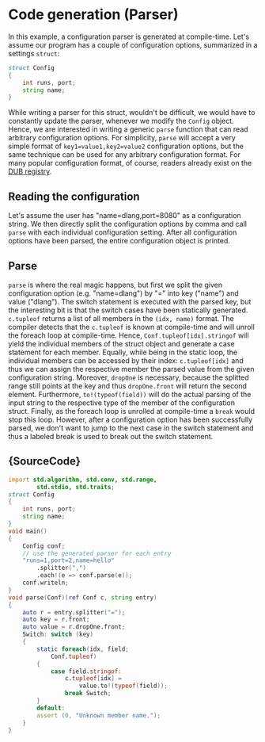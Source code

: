 # Code generation (Parser)

In this example, a configuration parser is generated at compile-time.
Let's assume our program has a couple of configuration options,
summarized in a settings `struct`:

```d
struct Config
{
    int runs, port;
    string name;
}
```

While writing a parser for this struct, wouldn't be difficult, we would have to
constantly update the parser, whenever we modify the `Config` object.
Hence, we are interested in writing a generic `parse` function that can
read arbitrary configuration options. For simplicity, `parse` will accept
a very simple format of `key1=value1,key2=value2` configuration options, but the same technique
can be used for any arbitrary configuration format. For many popular
configuration format, of course, readers already exist on the [DUB registry](https://code.dlang.org).

Reading the configuration
-------------------------

Let's assume the user has "name=dlang,port=8080" as a configuration string.
We then directly split the configuration options by comma and call `parse` with each
individual configuration setting.
After all configuration options have been parsed, the entire configuration
object is printed.

Parse
-----

`parse` is where the real magic happens, but first we split the given configuration option
(e.g. "name=dlang") by "=" into key ("name") and value ("dlang").
The switch statement is executed with the parsed key, but the interesting bit is that
the switch cases have been statically generated. `c.tupleof` returns a list of all members
in the `(idx, name)` format. The compiler detects that the `c.tupleof` is known at compile-time
and will unroll the foreach loop at compile-time.
Hence, `Conf.tupleof[idx].stringof` will yield the individual members of the struct object
and generate a case statement for each member.
Equally, while being in the static loop, the individual members can be accessed by their index:
`c.tupleof[idx]` and thus we can assign the respective member the parsed value from the given
configuration string. Moreover, `dropOne` is necessary, because the splitted range still
points at the key and thus `dropOne.front` will return the second element.
Furthermore, `to!(typeof(field))` will do the actual parsing of the input string
to the respective type of the member of the configuration struct.
Finally, as the foreach loop is unrolled at compile-time a `break` would stop this loop.
However, after a configuration option has been successfully parsed, we don't want to jump
to the next case in the switch statement and thus a labeled break is used to break out the
switch statement.


## {SourceCode}

```d
import std.algorithm, std.conv, std.range,
        std.stdio, std.traits;
struct Config
{
    int runs, port;
    string name;
}
void main()
{
    Config conf;
    // use the generated parser for each entry
    "runs=1,port=2,name=hello"
        .splitter(",")
        .each!(e => conf.parse(e));
    conf.writeln;
}
void parse(Conf)(ref Conf c, string entry)
{
    auto r = entry.splitter("=");
    auto key = r.front;
    auto value = r.dropOne.front;
    Switch: switch (key)
    {
        static foreach(idx, field; 
            Conf.tupleof)
        {
            case field.stringof:
                c.tupleof[idx] =
                    value.to!(typeof(field));
                break Switch;
        }
        default:
        assert (0, "Unknown member name.");
    }
}
```

